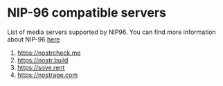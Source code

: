 # NIP-96 compatible servers
List of media servers supported by NIP96. You can find more information about NIP-96 [here](https://github.com/nostr-protocol/nips/blob/master/96.md)


1. https://nostrcheck.me
1. https://nostr.build
1. https://sove.rent
1. https://nostrage.com
